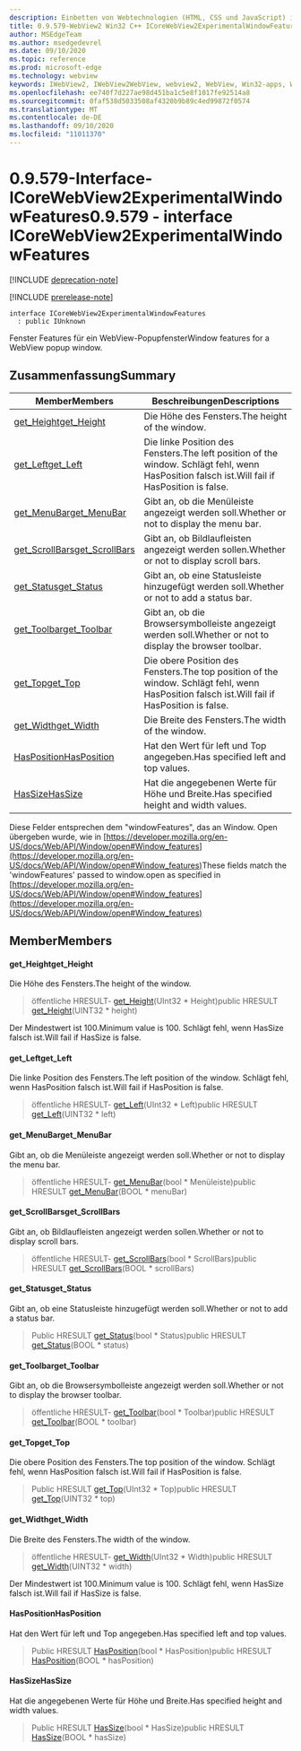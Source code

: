 ```yaml
---
description: Einbetten von Webtechnologien (HTML, CSS und JavaScript) in ihre systemeigenen Anwendungen mit dem Microsoft Edge WebView2-Steuerelement
title: 0.9.579-WebView2 Win32 C++ ICoreWebView2ExperimentalWindowFeatures
author: MSEdgeTeam
ms.author: msedgedevrel
ms.date: 09/10/2020
ms.topic: reference
ms.prod: microsoft-edge
ms.technology: webview
keywords: IWebView2, IWebView2WebView, webview2, WebView, Win32-apps, Win32, Edge, ICoreWebView2, ICoreWebView2Controller, Browser-Steuerelement, Edge-HTML, ICoreWebView2ExperimentalWindowFeatures
ms.openlocfilehash: ee740f7d227ae98d451ba1c5e8f1017fe92514a8
ms.sourcegitcommit: 0faf538d5033508af4320b9b89c4ed99872f0574
ms.translationtype: MT
ms.contentlocale: de-DE
ms.lasthandoff: 09/10/2020
ms.locfileid: "11011370"
---
```

# <span data-ttu-id="1b777-104">0.9.579-Interface-ICoreWebView2ExperimentalWindowFeatures</span><span class="sxs-lookup"><span data-stu-id="1b777-104">0.9.579 - interface ICoreWebView2ExperimentalWindowFeatures</span></span> 

[!INCLUDE [deprecation-note](../../includes/deprecation-note.md)]

[!INCLUDE [prerelease-note](../../includes/prerelease-note.md)]

```
interface ICoreWebView2ExperimentalWindowFeatures
  : public IUnknown
```

<span data-ttu-id="1b777-105">Fenster Features für ein WebView-Popupfenster</span><span class="sxs-lookup"><span data-stu-id="1b777-105">Window features for a WebView popup window.</span></span>

## <span data-ttu-id="1b777-106">Zusammenfassung</span><span class="sxs-lookup"><span data-stu-id="1b777-106">Summary</span></span>

 <span data-ttu-id="1b777-107">Member</span><span class="sxs-lookup"><span data-stu-id="1b777-107">Members</span></span>                        | <span data-ttu-id="1b777-108">Beschreibungen</span><span class="sxs-lookup"><span data-stu-id="1b777-108">Descriptions</span></span>
--------------------------------|---------------------------------------------
[<span data-ttu-id="1b777-109">get_Height</span><span class="sxs-lookup"><span data-stu-id="1b777-109">get_Height</span></span>](#get_height) | <span data-ttu-id="1b777-110">Die Höhe des Fensters.</span><span class="sxs-lookup"><span data-stu-id="1b777-110">The height of the window.</span></span>
[<span data-ttu-id="1b777-111">get_Left</span><span class="sxs-lookup"><span data-stu-id="1b777-111">get_Left</span></span>](#get_left) | <span data-ttu-id="1b777-112">Die linke Position des Fensters.</span><span class="sxs-lookup"><span data-stu-id="1b777-112">The left position of the window.</span></span> <span data-ttu-id="1b777-113">Schlägt fehl, wenn HasPosition falsch ist.</span><span class="sxs-lookup"><span data-stu-id="1b777-113">Will fail if HasPosition is false.</span></span>
[<span data-ttu-id="1b777-114">get_MenuBar</span><span class="sxs-lookup"><span data-stu-id="1b777-114">get_MenuBar</span></span>](#get_menubar) | <span data-ttu-id="1b777-115">Gibt an, ob die Menüleiste angezeigt werden soll.</span><span class="sxs-lookup"><span data-stu-id="1b777-115">Whether or not to display the menu bar.</span></span>
[<span data-ttu-id="1b777-116">get_ScrollBars</span><span class="sxs-lookup"><span data-stu-id="1b777-116">get_ScrollBars</span></span>](#get_scrollbars) | <span data-ttu-id="1b777-117">Gibt an, ob Bildlaufleisten angezeigt werden sollen.</span><span class="sxs-lookup"><span data-stu-id="1b777-117">Whether or not to display scroll bars.</span></span>
[<span data-ttu-id="1b777-118">get_Status</span><span class="sxs-lookup"><span data-stu-id="1b777-118">get_Status</span></span>](#get_status) | <span data-ttu-id="1b777-119">Gibt an, ob eine Statusleiste hinzugefügt werden soll.</span><span class="sxs-lookup"><span data-stu-id="1b777-119">Whether or not to add a status bar.</span></span>
[<span data-ttu-id="1b777-120">get_Toolbar</span><span class="sxs-lookup"><span data-stu-id="1b777-120">get_Toolbar</span></span>](#get_toolbar) | <span data-ttu-id="1b777-121">Gibt an, ob die Browsersymbolleiste angezeigt werden soll.</span><span class="sxs-lookup"><span data-stu-id="1b777-121">Whether or not to display the browser toolbar.</span></span>
[<span data-ttu-id="1b777-122">get_Top</span><span class="sxs-lookup"><span data-stu-id="1b777-122">get_Top</span></span>](#get_top) | <span data-ttu-id="1b777-123">Die obere Position des Fensters.</span><span class="sxs-lookup"><span data-stu-id="1b777-123">The top position of the window.</span></span> <span data-ttu-id="1b777-124">Schlägt fehl, wenn HasPosition falsch ist.</span><span class="sxs-lookup"><span data-stu-id="1b777-124">Will fail if HasPosition is false.</span></span>
[<span data-ttu-id="1b777-125">get_Width</span><span class="sxs-lookup"><span data-stu-id="1b777-125">get_Width</span></span>](#get_width) | <span data-ttu-id="1b777-126">Die Breite des Fensters.</span><span class="sxs-lookup"><span data-stu-id="1b777-126">The width of the window.</span></span>
[<span data-ttu-id="1b777-127">HasPosition</span><span class="sxs-lookup"><span data-stu-id="1b777-127">HasPosition</span></span>](#hasposition) | <span data-ttu-id="1b777-128">Hat den Wert für left und Top angegeben.</span><span class="sxs-lookup"><span data-stu-id="1b777-128">Has specified left and top values.</span></span>
[<span data-ttu-id="1b777-129">HasSize</span><span class="sxs-lookup"><span data-stu-id="1b777-129">HasSize</span></span>](#hassize) | <span data-ttu-id="1b777-130">Hat die angegebenen Werte für Höhe und Breite.</span><span class="sxs-lookup"><span data-stu-id="1b777-130">Has specified height and width values.</span></span>

<span data-ttu-id="1b777-131">Diese Felder entsprechen dem "windowFeatures", das an Window. Open übergeben wurde, wie in [https://developer.mozilla.org/en-US/docs/Web/API/Window/open#Window_features](https://developer.mozilla.org/en-US/docs/Web/API/Window/open#Window_features)</span><span class="sxs-lookup"><span data-stu-id="1b777-131">These fields match the 'windowFeatures' passed to window.open as specified in [https://developer.mozilla.org/en-US/docs/Web/API/Window/open#Window_features](https://developer.mozilla.org/en-US/docs/Web/API/Window/open#Window_features)</span></span>

## <span data-ttu-id="1b777-132">Member</span><span class="sxs-lookup"><span data-stu-id="1b777-132">Members</span></span>

#### <span data-ttu-id="1b777-133">get_Height</span><span class="sxs-lookup"><span data-stu-id="1b777-133">get_Height</span></span> 

<span data-ttu-id="1b777-134">Die Höhe des Fensters.</span><span class="sxs-lookup"><span data-stu-id="1b777-134">The height of the window.</span></span>

> <span data-ttu-id="1b777-135">öffentliche HRESULT- [get_Height](#get_height)(UInt32 \* Height)</span><span class="sxs-lookup"><span data-stu-id="1b777-135">public HRESULT [get_Height](#get_height)(UINT32 \* height)</span></span>

<span data-ttu-id="1b777-136">Der Mindestwert ist 100.</span><span class="sxs-lookup"><span data-stu-id="1b777-136">Minimum value is 100.</span></span> <span data-ttu-id="1b777-137">Schlägt fehl, wenn HasSize falsch ist.</span><span class="sxs-lookup"><span data-stu-id="1b777-137">Will fail if HasSize is false.</span></span>

#### <span data-ttu-id="1b777-138">get_Left</span><span class="sxs-lookup"><span data-stu-id="1b777-138">get_Left</span></span> 

<span data-ttu-id="1b777-139">Die linke Position des Fensters.</span><span class="sxs-lookup"><span data-stu-id="1b777-139">The left position of the window.</span></span> <span data-ttu-id="1b777-140">Schlägt fehl, wenn HasPosition falsch ist.</span><span class="sxs-lookup"><span data-stu-id="1b777-140">Will fail if HasPosition is false.</span></span>

> <span data-ttu-id="1b777-141">öffentliche HRESULT- [get_Left](#get_left)(UInt32 \* Left)</span><span class="sxs-lookup"><span data-stu-id="1b777-141">public HRESULT [get_Left](#get_left)(UINT32 \* left)</span></span>

#### <span data-ttu-id="1b777-142">get_MenuBar</span><span class="sxs-lookup"><span data-stu-id="1b777-142">get_MenuBar</span></span> 

<span data-ttu-id="1b777-143">Gibt an, ob die Menüleiste angezeigt werden soll.</span><span class="sxs-lookup"><span data-stu-id="1b777-143">Whether or not to display the menu bar.</span></span>

> <span data-ttu-id="1b777-144">öffentliche HRESULT- [get_MenuBar](#get_menubar)(bool \* Menüleiste)</span><span class="sxs-lookup"><span data-stu-id="1b777-144">public HRESULT [get_MenuBar](#get_menubar)(BOOL \* menuBar)</span></span>

#### <span data-ttu-id="1b777-145">get_ScrollBars</span><span class="sxs-lookup"><span data-stu-id="1b777-145">get_ScrollBars</span></span> 

<span data-ttu-id="1b777-146">Gibt an, ob Bildlaufleisten angezeigt werden sollen.</span><span class="sxs-lookup"><span data-stu-id="1b777-146">Whether or not to display scroll bars.</span></span>

> <span data-ttu-id="1b777-147">öffentliche HRESULT- [get_ScrollBars](#get_scrollbars)(bool \* ScrollBars)</span><span class="sxs-lookup"><span data-stu-id="1b777-147">public HRESULT [get_ScrollBars](#get_scrollbars)(BOOL \* scrollBars)</span></span>

#### <span data-ttu-id="1b777-148">get_Status</span><span class="sxs-lookup"><span data-stu-id="1b777-148">get_Status</span></span> 

<span data-ttu-id="1b777-149">Gibt an, ob eine Statusleiste hinzugefügt werden soll.</span><span class="sxs-lookup"><span data-stu-id="1b777-149">Whether or not to add a status bar.</span></span>

> <span data-ttu-id="1b777-150">Public HRESULT [get_Status](#get_status)(bool \* Status)</span><span class="sxs-lookup"><span data-stu-id="1b777-150">public HRESULT [get_Status](#get_status)(BOOL \* status)</span></span>

#### <span data-ttu-id="1b777-151">get_Toolbar</span><span class="sxs-lookup"><span data-stu-id="1b777-151">get_Toolbar</span></span> 

<span data-ttu-id="1b777-152">Gibt an, ob die Browsersymbolleiste angezeigt werden soll.</span><span class="sxs-lookup"><span data-stu-id="1b777-152">Whether or not to display the browser toolbar.</span></span>

> <span data-ttu-id="1b777-153">öffentliche HRESULT- [get_Toolbar](#get_toolbar)(bool \* Toolbar)</span><span class="sxs-lookup"><span data-stu-id="1b777-153">public HRESULT [get_Toolbar](#get_toolbar)(BOOL \* toolbar)</span></span>

#### <span data-ttu-id="1b777-154">get_Top</span><span class="sxs-lookup"><span data-stu-id="1b777-154">get_Top</span></span> 

<span data-ttu-id="1b777-155">Die obere Position des Fensters.</span><span class="sxs-lookup"><span data-stu-id="1b777-155">The top position of the window.</span></span> <span data-ttu-id="1b777-156">Schlägt fehl, wenn HasPosition falsch ist.</span><span class="sxs-lookup"><span data-stu-id="1b777-156">Will fail if HasPosition is false.</span></span>

> <span data-ttu-id="1b777-157">Public HRESULT [get_Top](#get_top)(UInt32 \* Top)</span><span class="sxs-lookup"><span data-stu-id="1b777-157">public HRESULT [get_Top](#get_top)(UINT32 \* top)</span></span>

#### <span data-ttu-id="1b777-158">get_Width</span><span class="sxs-lookup"><span data-stu-id="1b777-158">get_Width</span></span> 

<span data-ttu-id="1b777-159">Die Breite des Fensters.</span><span class="sxs-lookup"><span data-stu-id="1b777-159">The width of the window.</span></span>

> <span data-ttu-id="1b777-160">öffentliche HRESULT- [get_Width](#get_width)(UInt32 \* Width)</span><span class="sxs-lookup"><span data-stu-id="1b777-160">public HRESULT [get_Width](#get_width)(UINT32 \* width)</span></span>

<span data-ttu-id="1b777-161">Der Mindestwert ist 100.</span><span class="sxs-lookup"><span data-stu-id="1b777-161">Minimum value is 100.</span></span> <span data-ttu-id="1b777-162">Schlägt fehl, wenn HasSize falsch ist.</span><span class="sxs-lookup"><span data-stu-id="1b777-162">Will fail if HasSize is false.</span></span>

#### <span data-ttu-id="1b777-163">HasPosition</span><span class="sxs-lookup"><span data-stu-id="1b777-163">HasPosition</span></span> 

<span data-ttu-id="1b777-164">Hat den Wert für left und Top angegeben.</span><span class="sxs-lookup"><span data-stu-id="1b777-164">Has specified left and top values.</span></span>

> <span data-ttu-id="1b777-165">Public HRESULT [HasPosition](#hasposition)(bool \* HasPosition)</span><span class="sxs-lookup"><span data-stu-id="1b777-165">public HRESULT [HasPosition](#hasposition)(BOOL \* hasPosition)</span></span>

#### <span data-ttu-id="1b777-166">HasSize</span><span class="sxs-lookup"><span data-stu-id="1b777-166">HasSize</span></span> 

<span data-ttu-id="1b777-167">Hat die angegebenen Werte für Höhe und Breite.</span><span class="sxs-lookup"><span data-stu-id="1b777-167">Has specified height and width values.</span></span>

> <span data-ttu-id="1b777-168">Public HRESULT [HasSize](#hassize)(bool \* HasSize)</span><span class="sxs-lookup"><span data-stu-id="1b777-168">public HRESULT [HasSize](#hassize)(BOOL \* hasSize)</span></span>

